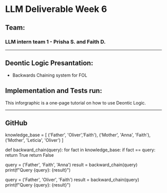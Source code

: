 # LLM Deliverable Week 6

## Team:

### LLM intern team 1 - Prisha S. and Faith D. 

---

## Deontic Logic Presantation:

* Backwards Chaining system for FOL 

## Implementation and Tests run:

This inforgraphic is a one-page tutorial on how to use Deontic Logic.

---

## GitHub

knowledge_base = [
    ('Father', 'Oliver','Faith'),
    ('Mother', 'Anna', 'Faith'),
    ('Mother', 'Leticia', 'Oliver')
]

def backward_chain(query):
    for fact in knowledge_base:
        if fact == query:
            return True
        return False

query = ('Father', 'Faith', 'Anna')
result = backward_chain(query)
print(f"Query {query}: {result}")

query = ('Father', 'Oliver', 'Faith')
result = backward_chain(query)
print(f"Query {query}: {result}")
